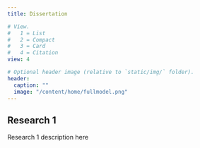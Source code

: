 ```yaml
---
title: Dissertation

# View.
#   1 = List
#   2 = Compact
#   3 = Card
#   4 = Citation
view: 4

# Optional header image (relative to `static/img/` folder).
header: 
  caption: ""
  image: "/content/home/fullmodel.png"
---
```

## Research 1
Research 1 description here
